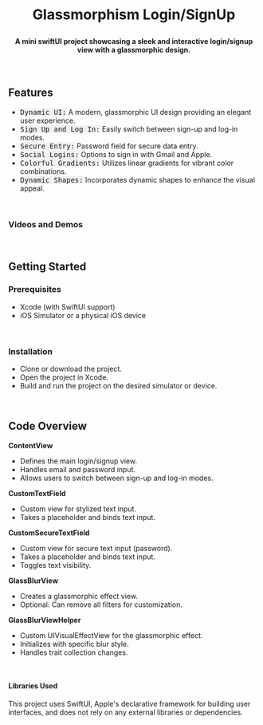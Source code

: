 # <p align="center"><b>Glassmorphism Login/SignUp</b></p>


#### <p align="center"> A mini swiftUI project showcasing a sleek and interactive login/signup view with a glassmorphic design.
</p>

<br>

## **Features**
- <kbd style="background-color: #f0f0f0">Dynamic UI:</kbd> A modern, glassmorphic UI design providing an elegant user experience.
- <kbd style="background-color: #f0f0f0">Sign Up and Log In:</kbd> Easily switch between sign-up and log-in modes.
- <kbd style="background-color: #f0f0f0">Secure Entry:</kbd> Password field for secure data entry.
- <kbd style="background-color: #f0f0f0">Social Logins:</kbd> Options to sign in with Gmail and Apple.
- <kbd style="background-color: #f0f0f0">Colorful Gradients:</kbd> Utilizes linear gradients for vibrant color combinations.
- <kbd style="background-color: #f0f0f0">Dynamic Shapes:</kbd> Incorporates dynamic shapes to enhance the visual appeal.

<br>

### **Videos and Demos**



<br>

## **Getting Started**

### **Prerequisites**
- Xcode (with SwiftUI support)
- iOS Simulator or a physical iOS device

<br>

### **Installation**
- Clone or download the project.
- Open the project in Xcode.
- Build and run the project on the desired simulator or device.

<br>

## **Code Overview**
**ContentView**
- Defines the main login/signup view.
- Handles email and password input.
- Allows users to switch between sign-up and log-in modes.

**CustomTextField**
- Custom view for stylized text input.
- Takes a placeholder and binds text input.

**CustomSecureTextField**
- Custom view for secure text input (password).
- Takes a placeholder and binds text input.
- Toggles text visibility.

**GlassBlurView**
- Creates a glassmorphic effect view.
- Optional: Can remove all filters for customization.

**GlassBlurViewHelper**
- Custom UIVisualEffectView for the glassmorphic effect.
- Initializes with specific blur style.
- Handles trait collection changes.

<br>

#### **Libraries Used**
This project uses SwiftUI, Apple's declarative framework for building user interfaces, and does not rely on any external libraries or dependencies.
